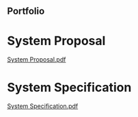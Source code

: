 Portfolio
---------

# System Proposal
[System Proposal.pdf](https://github.com/pmkimani/pmkimani.github.io/blob/eff9deffb66895070493708c13e4a3a78095876b/Kimani%20Paulson%20-%20System%20Proposal%20Part%201%5EM2%20-%20PhotoMap%20-%20v2.pdf)

# System Specification

[System Specification.pdf](https://github.com/pmkimani/pmkimani.github.io/blob/1e291d93a160dd3196f6cf88970279283e8481f0/Kimani%20Paulson%20-%20System%20Specification%20-%20PhotoMap%20-%20v1.pdf)
